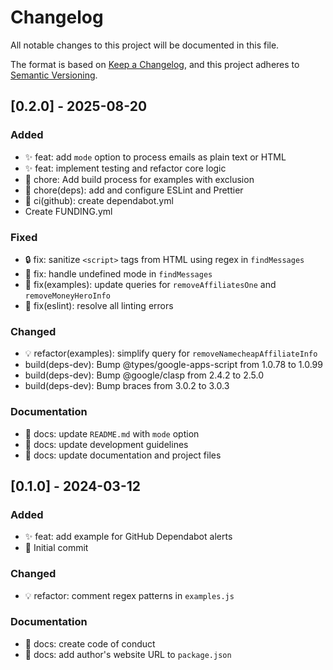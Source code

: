 # Changelog

All notable changes to this project will be documented in this file.

The format is based on [Keep a Changelog](https://keepachangelog.com/en/1.0.0/),
and this project adheres to [Semantic Versioning](https://semver.org/spec/v2.0.0.html).

## [0.2.0] - 2025-08-20

### Added
- ✨ feat: add `mode` option to process emails as plain text or HTML
- ✨ feat: implement testing and refactor core logic
- 🔧 chore: Add build process for examples with exclusion
- 🔧 chore(deps): add and configure ESLint and Prettier
- 💚 ci(github): create dependabot.yml
- Create FUNDING.yml

### Fixed
- 🔒️ fix: sanitize `<script>` tags from HTML using regex in `findMessages`
- 🐛 fix: handle undefined mode in `findMessages`
- 🐛 fix(examples): update queries for `removeAffiliatesOne` and `removeMoneyHeroInfo`
- 🐛 fix(eslint): resolve all linting errors

### Changed
- 💡 refactor(examples): simplify query for `removeNamecheapAffiliateInfo`
- build(deps-dev): Bump @types/google-apps-script from 1.0.78 to 1.0.99
- build(deps-dev): Bump @google/clasp from 2.4.2 to 2.5.0
- build(deps-dev): Bump braces from 3.0.2 to 3.0.3

### Documentation
- 📝 docs: update `README.md` with `mode` option
- 📝 docs: update development guidelines
- 📝 docs: update documentation and project files

## [0.1.0] - 2024-03-12

### Added
- ✨ feat: add example for GitHub Dependabot alerts
- 🎉 Initial commit

### Changed
- 💡 refactor: comment regex patterns in `examples.js`

### Documentation
- 📄 docs: create code of conduct
- 📝 docs: add author's website URL to `package.json`
